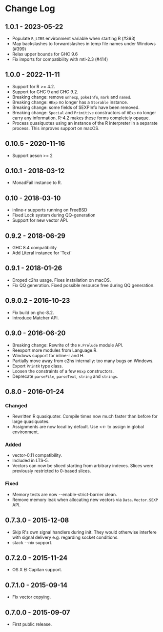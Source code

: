 # Change Log

## 1.0.1 - 2023-05-22
* Populate `R_LIBS` environment variable when starting R (#393)
* Map backslashes to forwardslashes in temp file names under Windows (#399)
* Relax upper bounds for GHC 9.6
* Fix imports for compatibility with mtl-2.3 (#414)

## 1.0.0 - 2022-11-11
* Support for R >= 4.2.
* Support for GHC 9 and GHC 9.2.
* Breaking change: remove `unhexp`, `pokeInfo`, `mark` and `named`.
* Breaking change: `HExp` no longer has a `Storable` instance.
* Breaking change: some fields of SEXPInfo have been removed.
* Breaking change: `Special` and `Primitive` constructors of `HExp` no
  longer carry any information. R-4.2 makes these forms completely
  opaque.
* Process quasiquotes using an instance of the R interpreter in
  a separate process. This improves support on macOS.

## 0.10.5 - 2020-11-16
* Support aeson >= 2

## 0.10.1 - 2018-03-12
* MonadFail instance to R.

## 0.10 - 2018-03-10
* inline-r supports running on FreeBSD
* Fixed Lock system during QQ-generation
* Support for new vector API.

## 0.9.2 - 2018-06-29
* GHC 8.4 compatibility
* Add Literal instance for 'Text'

## 0.9.1 - 2018-01-26
* Droped c2hs usage. Fixes installation on macOS.
* Fix QQ generation. Fixed possible resource free during QQ generation.

## 0.9.0.2 - 2016-10-23
* Fix build on ghc-8.2.
* Introduce Matcher API.

## 0.9.0 - 2016-06-20

* Breaking change: Rewrite of the `H.Prelude` module API.
* Reexport more modules from Language.R.
* Windows support for inline-r and H.
* Partially move away from c2hs internally: too many bugs on Windows.
* Export `PrintR` type class.
* Loosen the constraints of a few `HExp` constructors.
* Deprecate `parseFile`, `parseText`, `string` and `strings`.

## 0.8.0 - 2016-01-24

### Changed

* Rewritten R quasiquoter. Compile times now much faster than before
  for large quasiquotes.
* Assignments are now local by default. Use <<- to assign in global
  environment.

### Added

* vector-0.11 compatibility.
* Included in LTS-5.
* Vectors can now be sliced starting from arbitrary indexes. Slices
  were previously restricted to 0-based slices.

### Fixed

* Memory tests are now --enable-strict-barrier clean.
* Remove memory leak when allocating new vectors via
  `Data.Vector.SEXP` API.

## 0.7.3.0 - 2015-12-08

* Skip R's own signal handlers during init. They would otherwise
  interfere with signal delivery e.g. regarding socket conditions.
* stack --nix support.

## 0.7.2.0 - 2015-11-24

* OS X El Capitan support.

## 0.7.1.0 - 2015-09-14

* Fix vector copying.

## 0.7.0.0 - 2015-09-07

* First public release.
